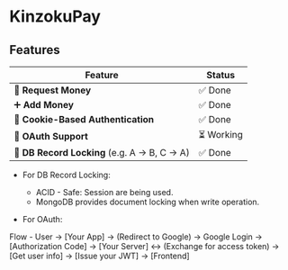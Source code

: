 # KinzokuPay

## Features

| Feature                                     | Status        |
| ------------------------------------------- | ------------- |
| 🔄 **Request Money**                         | ✅ Done        |
| ➕ **Add Money**                             | ✅ Done        |
| 🍪 **Cookie-Based Authentication**           | ✅ Done        |
| 🔐 **OAuth Support**                         | ⏳ Working     |
| 🧱 **DB Record Locking** (e.g. A → B, C → A) | ✅ Done        |

- For DB Record Locking: 
  - ACID - Safe: Session are being used.
  - MongoDB provides document locking when write operation. 

- For OAuth:

Flow - 
User → [Your App] 
     → (Redirect to Google) 
     → Google Login → [Authorization Code]
     → [Your Server] ↔ (Exchange for access token)
     → [Get user info] → [Issue your JWT] → [Frontend]